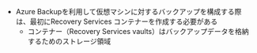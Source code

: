 - Azure Backupを利用して仮想マシンに対するバックアップを構成する際は、最初にRecovery Services コンテナーを作成する必要がある
	- コンテナー（Recovery Services vaults）はバックアップデータを格納するためのストレージ領域